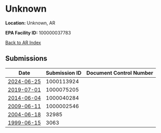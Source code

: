 # Unknown

**Location:** Unknown, AR

**EPA Facility ID:** 100000037783

[Back to AR Index](../../index.md)

## Submissions

| Date | Submission ID | Document Control Number |
|------|--------------|-------------------------|
| [2024-06-25](submissions/1000113924.md) | 1000113924 |  |
| [2019-07-01](submissions/1000075205.md) | 1000075205 |  |
| [2014-06-04](submissions/1000040284.md) | 1000040284 |  |
| [2009-06-11](submissions/1000002546.md) | 1000002546 |  |
| [2004-06-18](submissions/32985.md) | 32985 |  |
| [1999-06-15](submissions/3063.md) | 3063 |  |
